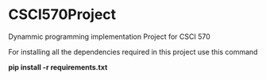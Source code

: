 # CSCI570Project
Dynammic programming implementation Project for CSCI 570

For installing all the dependencies required in this project use this command

**pip install -r requirements.txt**

